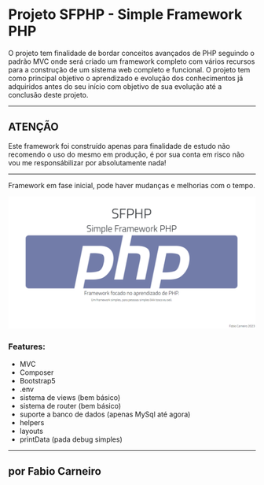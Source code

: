 # Projeto SFPHP - Simple Framework PHP
O projeto tem finalidade de bordar conceitos avançados de PHP
seguindo o padrão MVC onde será criado um framework completo
com vários recursos para a construção de um sistema web completo
e funcional. O projeto tem como principal objetivo o aprendizado
e evolução dos conhecimentos já adquiridos antes do seu início com
objetivo de sua evolução até a conclusão deste projeto.

***
## ATENÇÃO

Este framework foi construído apenas para finalidade de estudo
não recomendo o uso do mesmo em produção, é por sua conta em risco
não vou me responsábilizar por absolutamente nada!

***

Framework em fase inicial, pode haver mudanças e melhorias com o tempo.

![alt text](public/assets/img/project.png "project imagem")

### Features:

- MVC
- Composer
- Bootstrap5
- .env
- sistema de views (bem básico)
- sistema de router (bem básico)
- suporte a banco de dados (apenas MySql até agora)
- helpers
- layouts
- printData (pada debug simples)

***

## por Fabio Carneiro

